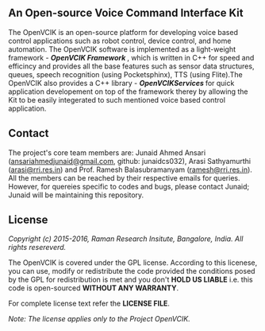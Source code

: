 ## An Open-source Voice Command Interface Kit  

The OpenVCIK is an open-source platform for developing voice based control applications such as robot control, device control, and home automation. The OpenVCIK software is implemented as a light-weight framework - <b><i> OpenVCIK Framework </b></i>, which is written in C++ for speed and efficincy and provides all the base features such as sensor data structures, queues, speech recognition (using Pocketsphinx), TTS (using Flite).The OpenVCIK also provides a C++ library - <b><i>  OpenVCIKServices </b></i> for quick application developement on top of the framework therey by allowing the Kit to be easily integerated to such mentioned voice based control application. 


## Contact
The project's core team members are: Junaid Ahmed Ansari (ansariahmedjunaid@gmail.com, github: junaidcs032), Arasi Sathyamurthi (arasi@rri.res.in) and Prof. Ramesh Balasubramanyam (ramesh@rri.res.in). All the members can be reached by their respective emails for queries. However, for quereies specific to codes and bugs, please contact Junaid; Junaid will be maintaining this repository.

## License
<i>Copyright (c) 2015-2016, Raman Research Insitute, Bangalore, India. All rights resereverd.</i>

The OpenVCIK is covered under the GPL license. According to this licenese, you can use, modify or redistribute the code provided the conditions posed by the GPL for redistribution is met and you don't <b>HOLD US LIABLE</b> i.e. this code is open-sourced <b>WITHOUT ANY WARRANTY</b>. 

For complete license text refer the <b>LICENSE FILE</b>.

<i>Note: The license applies only to the Project OpenVCIK.</i>
